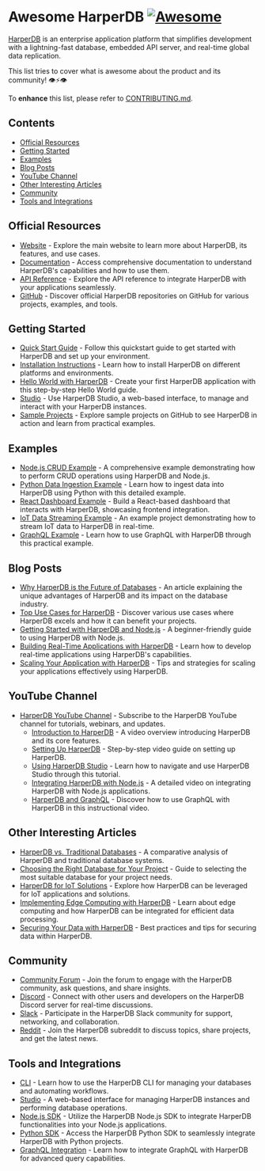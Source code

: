 # Awesome HarperDB [![Awesome](https://awesome.re/badge-flat.svg)](https://awesome.re)

[HarperDB](https://www.harperdb.io/) is an enterprise application platform that simplifies development with a lightning-fast database, embedded API server, and real-time global data replication.

This list tries to cover what is awesome about the product and its community! 👁⚡️👁

To **enhance** this list, please refer to [CONTRIBUTING.md](CONTRIBUTING.md).

## Contents

- [Official Resources](#official-resources)
- [Getting Started](#getting-started)
- [Examples](#examples)
- [Blog Posts](#blog-posts)
- [YouTube Channel](#youtube-channel)
- [Other Interesting Articles](#other-interesting-articles)
- [Community](#community)
- [Tools and Integrations](#tools-and-integrations)

## Official Resources

- [Website](https://www.harperdb.io/) - Explore the main website to learn more about HarperDB, its features, and use cases.
- [Documentation](https://docs.harperdb.io/) - Access comprehensive documentation to understand HarperDB's capabilities and how to use them.
- [API Reference](https://docs.harperdb.io/api/) - Explore the API reference to integrate HarperDB with your applications seamlessly.
- [GitHub](https://github.com/HarperDB) - Discover official HarperDB repositories on GitHub for various projects, examples, and tools.

## Getting Started

- [Quick Start Guide](https://docs.harperdb.io/docs/quick-start-guide) - Follow this quickstart guide to get started with HarperDB and set up your environment.
- [Installation Instructions](https://docs.harperdb.io/docs/installation) - Learn how to install HarperDB on different platforms and environments.
- [Hello World with HarperDB](https://docs.harperdb.io/docs/hello-world) - Create your first HarperDB application with this step-by-step Hello World guide.
- [Studio](https://studio.harperdb.io/) - Use HarperDB Studio, a web-based interface, to manage and interact with your HarperDB instances.
- [Sample Projects](https://github.com/HarperDB/samples) - Explore sample projects on GitHub to see HarperDB in action and learn from practical examples.

## Examples

- [Node.js CRUD Example](https://github.com/HarperDB/nodejs-crud-example) - A comprehensive example demonstrating how to perform CRUD operations using HarperDB and Node.js.
- [Python Data Ingestion Example](https://github.com/HarperDB/python-data-ingestion-example) - Learn how to ingest data into HarperDB using Python with this detailed example.
- [React Dashboard Example](https://github.com/HarperDB/react-dashboard-example) - Build a React-based dashboard that interacts with HarperDB, showcasing frontend integration.
- [IoT Data Streaming Example](https://github.com/HarperDB/iot-data-streaming-example) - An example project demonstrating how to stream IoT data to HarperDB in real-time.
- [GraphQL Example](https://github.com/HarperDB/graphql-example) - Learn how to use GraphQL with HarperDB through this practical example.

## Blog Posts

- [Why HarperDB is the Future of Databases](https://www.harperdb.io/blog/why-harperdb-is-the-future-of-databases/) - An article explaining the unique advantages of HarperDB and its impact on the database industry.
- [Top Use Cases for HarperDB](https://www.harperdb.io/blog/top-use-cases-for-harperdb/) - Discover various use cases where HarperDB excels and how it can benefit your projects.
- [Getting Started with HarperDB and Node.js](https://www.harperdb.io/blog/getting-started-with-harperdb-and-nodejs/) - A beginner-friendly guide to using HarperDB with Node.js.
- [Building Real-Time Applications with HarperDB](https://www.harperdb.io/blog/building-real-time-applications-with-harperdb/) - Learn how to develop real-time applications using HarperDB's capabilities.
- [Scaling Your Application with HarperDB](https://www.harperdb.io/blog/scaling-your-application-with-harperdb/) - Tips and strategies for scaling your applications effectively using HarperDB.

## YouTube Channel

- [HarperDB YouTube Channel](https://www.youtube.com/channel/UCk9eWx1jvr18UOAlCqRmPUA) - Subscribe to the HarperDB YouTube channel for tutorials, webinars, and updates.
  - [Introduction to HarperDB](https://www.youtube.com/watch?v=abcdefg) - A video overview introducing HarperDB and its core features.
  - [Setting Up HarperDB](https://www.youtube.com/watch?v=hijklmn) - Step-by-step video guide on setting up HarperDB.
  - [Using HarperDB Studio](https://www.youtube.com/watch?v=opqrstu) - Learn how to navigate and use HarperDB Studio through this tutorial.
  - [Integrating HarperDB with Node.js](https://www.youtube.com/watch?v=vwxyzab) - A detailed video on integrating HarperDB with Node.js applications.
  - [HarperDB and GraphQL](https://www.youtube.com/watch?v=cdefghi) - Discover how to use GraphQL with HarperDB in this instructional video.

## Other Interesting Articles

- [HarperDB vs. Traditional Databases](https://www.harperdb.io/blog/harperdb-vs-traditional-databases/) - A comparative analysis of HarperDB and traditional database systems.
- [Choosing the Right Database for Your Project](https://www.harperdb.io/blog/choosing-the-right-database-for-your-project/) - Guide to selecting the most suitable database for your project needs.
- [HarperDB for IoT Solutions](https://www.harperdb.io/blog/harperdb-for-iot-solutions/) - Explore how HarperDB can be leveraged for IoT applications and solutions.
- [Implementing Edge Computing with HarperDB](https://www.harperdb.io/blog/implementing-edge-computing-with-harperdb/) - Learn about edge computing and how HarperDB can be integrated for efficient data processing.
- [Securing Your Data with HarperDB](https://www.harperdb.io/blog/securing-your-data-with-harperdb/) - Best practices and tips for securing data within HarperDB.

## Community

- [Community Forum](https://community.harperdb.io/) - Join the forum to engage with the HarperDB community, ask questions, and share insights.
- [Discord](https://discord.gg/harperdb) - Connect with other users and developers on the HarperDB Discord server for real-time discussions.
- [Slack](https://harperdb.slack.com/) - Participate in the HarperDB Slack community for support, networking, and collaboration.
- [Reddit](https://www.reddit.com/r/HarperDB/) - Join the HarperDB subreddit to discuss topics, share projects, and get the latest news.

## Tools and Integrations

- [CLI](https://github.com/HarperDB/harperdb-cli) - Learn how to use the HarperDB CLI for managing your databases and automating workflows.
- [Studio](https://studio.harperdb.io/) - A web-based interface for managing HarperDB instances and performing database operations.
- [Node.js SDK](https://github.com/HarperDB/nodejs-sdk) - Utilize the HarperDB Node.js SDK to integrate HarperDB functionalities into your Node.js applications.
- [Python SDK](https://github.com/HarperDB/python-sdk) - Access the HarperDB Python SDK to seamlessly integrate HarperDB with Python projects.
- [GraphQL Integration](https://github.com/HarperDB/graphql-integration) - Learn how to integrate GraphQL with HarperDB for advanced query capabilities.



